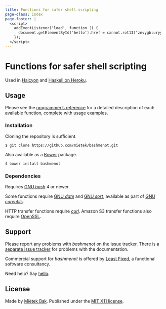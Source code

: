 ```yaml
---
title: Functions for safer shell scripting
page-class: index
page-footer: |
  <script>
    addEventListener('load', function () {
      document.getElementById('hello').href = cannot.rot13('znvygb:uryyb@yrnfgsvkrq.pbz');
    });
  </script>
---
```



Functions for safer shell scripting
===================================

Used in [Halcyon](http://halcyon.sh/) and [Haskell on Heroku](http://haskellonheroku.com/).


Usage
-----

Please see the [programmer’s reference](reference/) for a detailed description of each available function, complete with usage examples.


### Installation

Cloning the repository is sufficient.

```
$ git clone https://github.com/mietek/bashmenot.git
```

Also available as a [Bower](http://bower.io/) package.

```
$ bower install bashmenot
```


### Dependencies

Requires [GNU _bash_](http://gnu.org/software/bash/) 4 or newer.

Some functions require [GNU _date_](https://www.gnu.org/software/coreutils/manual/html_node/date-invocation.html) and [GNU _sort_](https://www.gnu.org/software/coreutils/manual/html_node/sort-invocation.html), available as part of [GNU _coreutils_](https://www.gnu.org/software/coreutils/).

HTTP transfer functions require [_curl_](http://curl.haxx.se/).  Amazon S3 transfer functions also require [OpenSSL](https://www.openssl.org/).


Support
-------

Please report any problems with _bashmenot_ on the [issue tracker](https://github.com/mietek/bashmenot/issues/).  There is a [separate issue tracker](https://github.com/mietek/bashmenot-website/issues/) for problems with the documentation.

Commercial support for _bashmenot_ is offered by [Least Fixed](http://leastfixed.com/), a functional software consultancy.

Need help?  Say <a href="" id="hello">hello</a>.


License
-------

Made by [Miëtek Bak](http://mietek.io/).  Published under the [MIT X11 license](license/).

